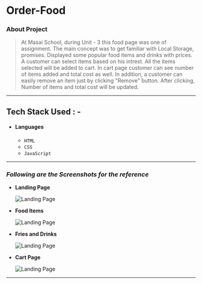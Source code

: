 # Order-Food

### About Project

> At Masai School, during Unit - 3 this food page was one of assignment. The main concept was to get familiar with Local Storage, promises. Displayed some popular food items and drinks with prices. A customer can select items based on his intrest. All the items selected will be added to cart. In cart page customer can see number of items added and total cost as well. In addition, a customer can easily remove an item just by clicking "Remove" button. After clicking, Number of items and total cost will be updated.

---

## Tech Stack Used : -

- #### Languages
  - `HTML`
  - `CSS`
  - `JavaScript `

---

### _Following are the Screenshots for the reference_

- **Landing Page**

  ![Landing Page](https://i.postimg.cc/SxHmctdg/food1.png)
 
- **Food Items**

  ![Landing Page](https://i.postimg.cc/W3wjLpvy/food2.png)
  
- **Fries and Drinks**
  
  ![Landing Page](https://i.postimg.cc/x8s28sqy/food3.png)

- **Cart Page**

  ![Landing Page](https://i.postimg.cc/wMxz6Kxj/food4.png)

 
---


 



